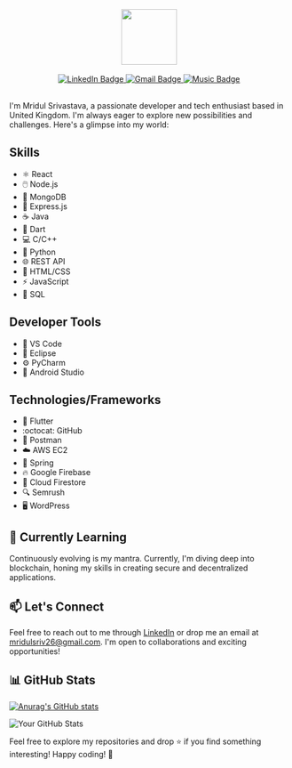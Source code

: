 <div id="header" align="center">
  <img src="https://media1.giphy.com/media/qUABlXKRRvfQobzIXp/giphy.gif?cid=ecf05e47tndgylz4yjiaar0rfmg7cszva8v8a7gtwcycg9bb&ep=v1_gifs_related&rid=giphy.gif&ct=ts" width="100"/>
</div>
<br>
<div align="center" id="badges">
  <a href="https://www.linkedin.com/in/mridul-srivastava-a198b51b5/">
    <img src="https://img.shields.io/badge/LinkedIn-blue?style=for-the-badge&logo=linkedin&logoColor=white" alt="LinkedIn Badge"/>
  </a>
  <a href="mailto:mridulsriv26@gmail.com">
    <img src="https://img.shields.io/badge/Gmail-red?style=for-the-badge&logo=gmail&logoColor=white" alt="Gmail Badge"/>
  </a>
  <a href="https://open.spotify.com/user/31b7fzzsa4gdjguodwzklhnmj7g4?si=H92W_2AWSMWkH_TqUxMzmQ">
    <img src="https://img.shields.io/badge/Music-red?style=for-the-badge&logo=applemusic&logoColor=white" alt="Music Badge"/>
  </a>
</div>
<br>
<p>I'm Mridul Srivastava, a passionate developer and tech enthusiast based in United Kingdom. I'm always eager to explore new possibilities and challenges. Here's a glimpse into my world:</p>

## Skills
- :atom_symbol: React
- :computer_mouse: Node.js
- :seedling: MongoDB
- :link: Express.js
- :coffee: Java
- :dart: Dart
- :computer: C/C++
- :snake: Python
- :globe_with_meridians: REST API
- :art: HTML/CSS
- :zap: JavaScript
- :floppy_disk: SQL
## Developer Tools
- :wrench: VS Code
- :crescent_moon: Eclipse
- :gear: PyCharm
- :iphone: Android Studio
## Technologies/Frameworks
- :iphone: Flutter
- :octocat: GitHub
- :postbox: Postman
- :cloud: AWS EC2
- :seedling: Spring
- :fire: Google Firebase
- :page_facing_up: Cloud Firestore
- :mag: Semrush
- :desktop_computer: WordPress

## 🌱 Currently Learning

Continuously evolving is my mantra. Currently, I'm diving deep into blockchain, honing my skills in creating secure and decentralized applications.

## 📫 Let's Connect

Feel free to reach out to me through [LinkedIn](https://www.linkedin.com/in/mridul-srivastava-a198b51b5/) or drop me an email at [mridulsriv26@gmail.com](mailto:mridulsriv26@gmail.com). I'm open to collaborations and exciting opportunities!
<br>

## 📊 GitHub Stats
[![Anurag's GitHub stats](https://github-readme-stats.vercel.app/api?username=mridul2620)](https://github.com/mridul2620/github-readme-stats)

![Your GitHub Stats](https://github-readme-stats.vercel.app/api?username=mridul2620&show_icons=true&theme=radical)

<!-- [![Top Langs](https://github-readme-stats.vercel.app/api/top-langs/?username=yourusername&layout=compact)](https://github.com/yourusername/github-readme-stats) -->

Feel free to explore my repositories and drop ⭐ if you find something interesting! Happy coding! 🚀
<!--
**mridul2620/mridul2620** is a ✨ _special_ ✨ repository because its `README.md` (this file) appears on your GitHub profile.

Here are some ideas to get you started:

- 🔭 I’m currently working on ...
- 🌱 I’m currently learning ...
- 👯 I’m looking to collaborate on ...
- 🤔 I’m looking for help with ...
- 💬 Ask me about ...
- 📫 How to reach me: ...
- 😄 Pronouns: ...
- ⚡ Fun fact: ...
-->
